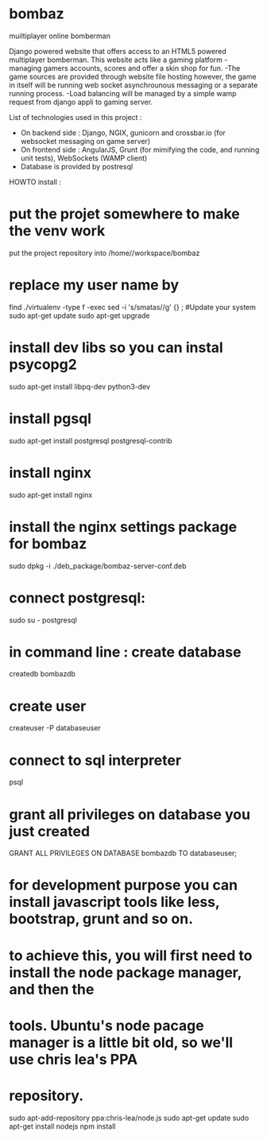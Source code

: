 # bombaz
muiltiplayer online bomberman

Django powered website that offers access to an HTML5 powered multiplayer bomberman. This website acts like a gaming platform - managing gamers accounts, scores and offer a skin shop for fun.
-The game sources are provided through website file hosting however, the game in itself will be running web socket asynchrounous messaging or a separate running process.
-Load balancing will be managed by a simple wamp request from django appli to gaming server.

List of technologies used in this project :
- On backend side : Django, NGIX, gunicorn and crossbar.io (for websocket messaging on game server) 
- On frontend side : AngularJS, Grunt (for mimifying the code, and running unit tests), WebSockets (WAMP client)
- Database is provided by postresql

HOWTO install : 
# put the projet somewhere to make the venv work
put the project repository into /home/<you>/workspace/bombaz
# replace my user name by <you>
find ./virtualenv -type f -exec sed -i 's/smatas/<you>/g' {} \;
#Update your system
sudo apt-get update
sudo apt-get upgrade
# install dev libs so you can instal psycopg2
sudo apt-get install libpq-dev python3-dev
# install pgsql
sudo apt-get install  postgresql postgresql-contrib
# install nginx
sudo apt-get install nginx
# install the nginx settings package for bombaz 
sudo dpkg -i ./deb_package/bombaz-server-conf.deb
# connect postgresql:
sudo su - postgresql
# in command line : create database
createdb bombazdb
# create user
createuser -P databaseuser
# connect to sql interpreter
psql
# grant all privileges on database you just created
GRANT ALL PRIVILEGES ON DATABASE bombazdb TO databaseuser;

# for development purpose you can install javascript tools like less, bootstrap, grunt and so on.
# to achieve this, you will first need to install the node package manager, and then the 
# tools. Ubuntu's node pacage manager is a little bit old, so we'll use chris lea's PPA
# repository.
sudo apt-add-repository ppa:chris-lea/node.js
sudo apt-get update
sudo apt-get install nodejs
npm install
